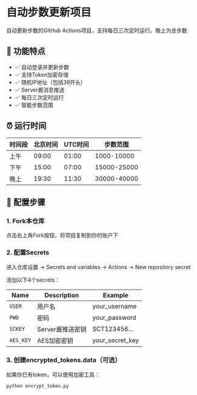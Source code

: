 # 自动步数更新项目

自动更新步数的GitHub Actions项目，支持每日三次定时运行。晚上为总步数

## 🚀 功能特点

- ✅ 自动登录并更新步数
- ✅ 支持Token加密存储
- ✅ 随机IP地址（包括39开头）
- ✅ Server酱消息推送
- ✅ 每日三次定时运行
- ✅ 智能步数范围

## ⏰ 运行时间

| 时间段 | 北京时间 | UTC时间 | 步数范围 |
|--------|----------|---------|----------|
| 上午 | 09:00 | 01:00 | 1000-10000 |
| 下午 | 15:00 | 07:00 | 15000-25000 |
| 晚上 | 19:30 | 11:30 | 30000-40000 |

## 📝 配置步骤

### 1. Fork本仓库

点击右上角Fork按钮，将项目复制到你的账户下

### 2. 配置Secrets

进入仓库设置 → Secrets and variables → Actions → New repository secret

添加以下4个secrets：

| Name | Description | Example |
|------|-------------|---------|
| `USER` | 用户名 | your_username |
| `PWD` | 密码 | your_password |
| `SCKEY` | Server酱推送密钥 | SCT123456... |
| `AES_KEY` | AES加密密钥 | your_secret_key |

### 3. 创建encrypted_tokens.data（可选）

如果你已有token，可以使用加密工具：

```bash
python encrypt_token.py
